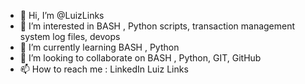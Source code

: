 - 👋 Hi, I’m @LuizLinks
- 👀 I’m interested in BASH , Python scripts, transaction management system log files, devops
- 🌱 I’m currently learning BASH , Python
- 💞️ I’m looking to collaborate on BASH , Python, GIT, GitHub
- 📫 How to reach me : LinkedIn Luiz Links

<!---
LuizLinks/LuizLinks is a ✨ special ✨ repository because its `README.md` (this file) appears on your GitHub profile.
You can click the Preview link to take a look at your changes.
--->
